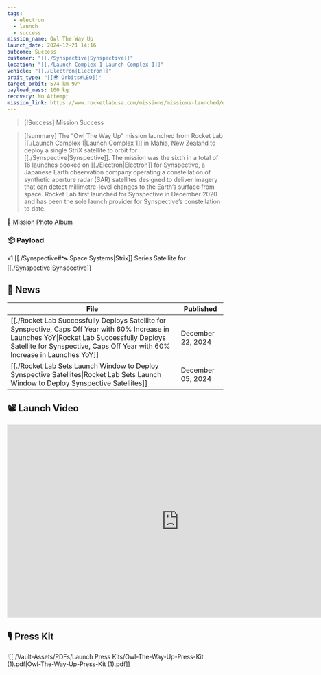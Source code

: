 ```yaml
---
tags:
  - electron
  - launch
  - success
mission_name: Owl The Way Up
launch_date: 2024-12-21 14:16
outcome: Success
customer: "[[./Synspective|Synspective]]"
location: "[[./Launch Complex 1|Launch Complex 1]]"
vehicle: "[[./Electron|Electron]]"
orbit_type: "[[🌍 Orbits#LEO]]"
target_orbit: 574 km 97°
payload_mass: 100 kg
recovery: No Attempt
mission_link: https://www.rocketlabusa.com/missions/missions-launched/owl-the-way-up/
---
```

>[!Success] Mission Success

>[!summary]
The “Owl The Way Up” mission launched from Rocket Lab [[./Launch Complex 1|Launch Complex 1]] in Mahia, New Zealand to deploy a single StriX satellite to orbit for [[./Synspective|Synspective]]. The mission was the sixth in a total of 16 launches booked on [[./Electron|Electron]] for Synspective, a Japanese Earth observation company operating a constellation of synthetic aperture radar (SAR) satellites designed to deliver imagery that can detect millimetre-level changes to the Earth’s surface from space. Rocket Lab first launched for Synspective in December 2020 and has been the sole launch provider for Synspective’s constellation to date.
>
[📸 Mission Photo Album](https://www.flickr.com/photos/rocketlab/albums/72177720322675410/)
### 📦 Payload

x1 [[./Synspective#🛰️ Space Systems|Strix]] Series Satellite for [[./Synspective|Synspective]]

## 📰 News
| File                                                                                                                                                                                                                               | Published         |
| ---------------------------------------------------------------------------------------------------------------------------------------------------------------------------------------------------------------------------------- | ----------------- |
| [[./Rocket Lab Successfully Deploys Satellite for Synspective, Caps Off Year with 60% Increase in Launches YoY\|Rocket Lab Successfully Deploys Satellite for Synspective, Caps Off Year with 60% Increase in Launches YoY]] | December 22, 2024 |
| [[./Rocket Lab Sets Launch Window to Deploy Synspective Satellites\|Rocket Lab Sets Launch Window to Deploy Synspective Satellites]]                                                                                         | December 05, 2024 |


## 📽️ Launch Video

<iframe width="800" height="450" src="https://www.youtube.com/embed/-7VZB4pHJrQ" title="Rocket Lab - &#39;Owl The Way Up&#39; Launch" frameborder="0" allow="accelerometer; autoplay; clipboard-write; encrypted-media; gyroscope; picture-in-picture; web-share" referrerpolicy="strict-origin-when-cross-origin" allowfullscreen></iframe>

## 🎙️ Press Kit

![[./Vault-Assets/PDFs/Launch Press Kits/Owl-The-Way-Up-Press-Kit (1).pdf|Owl-The-Way-Up-Press-Kit (1).pdf]]